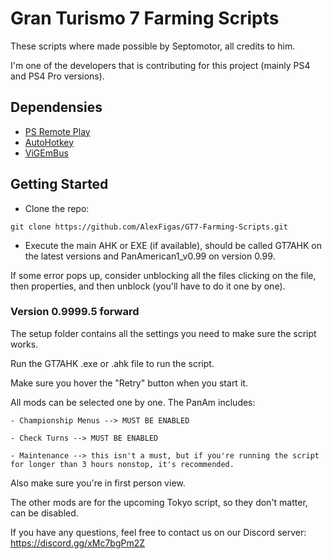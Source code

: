 # Gran Turismo 7 Farming Scripts

These scripts where made possible by Septomotor, all credits to him.

I'm one of the developers that is contributing for this project (mainly PS4 and PS4 Pro versions).

## Dependensies
- [PS Remote Play](https://www.playstation.com/en-us/remote-play/)
- [AutoHotkey](https://www.autohotkey.com/)
- [ViGEmBus](https://github.com/ViGEm/ViGEmBus)

## Getting Started

- Clone the repo:
```
git clone https://github.com/AlexFigas/GT7-Farming-Scripts.git
```

- Execute the main AHK or EXE (if available), should be called GT7AHK on the latest versions and PanAmerican1_v0.99 on version 0.99. 

If some error pops up, consider unblocking all the files clicking on the file, then properties, and then unblock (you'll have to do it one by one).

### Version 0.9999.5 forward
The setup folder contains all the settings you need to make sure the script works.

Run the GT7AHK .exe or .ahk file to run the script.

Make sure you hover the "Retry" button when you start it.

All mods can be selected one by one.
The PanAm includes:
    
    - Championship Menus --> MUST BE ENABLED
    
    - Check Turns --> MUST BE ENABLED    
    
    - Maintenance --> this isn't a must, but if you're running the script for longer than 3 hours nonstop, it's recommended.

Also make sure you're in first person view.



The other mods are for the upcoming Tokyo script, so they don't matter, can be disabled.

If you have any questions, feel free to contact us on our Discord server:
https://discord.gg/xMc7bgPm2Z
